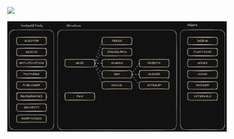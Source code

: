 [![](https://img.shields.io/github/issues/davidsneighbour/hugo-modules?color=%23559900&logo=github&style=for-the-badge)](https://github.com/davidsneighbour/hugo-modules/issues)

![](.github/structure.png)
